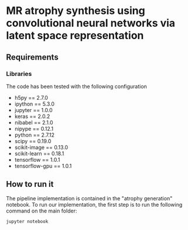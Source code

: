 # MR atrophy synthesis using convolutional neural networks via latent space representation

## Requirements
### Libraries
The code has been tested with the following configuration

- h5py == 2.7.0
- ipython == 5.3.0
- jupyter == 1.0.0
- keras == 2.0.2
- nibabel == 2.1.0
- nipype == 0.12.1
- python == 2.7.12
- scipy == 0.19.0
- scikit-image == 0.13.0
- scikit-learn == 0.18.1
- tensorflow == 1.0.1
- tensorflow-gpu == 1.0.1

## How to run it

The pipeline implementation is contained in the "atrophy generation" notebook. To run our implementation, the first step is to run the following command on the main folder:
```
jupyter notebook
```
